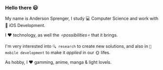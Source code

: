 ### Hello there 😃

My name is Anderson Sprenger, I study 💻 Computer Science and work with 🍎 iOS Development.

I ❤ technology, as well the _⭐possibilities⭐_ that it brings.

I'm very interested into `🔍 research` to create new solutions, and also in `📱 mobile development` to make it _applied_ in our 🌞 lifes.

As hobby, I ❤ gamming, anime, manga & light lovels.

<!--
**andersprenger/andersprenger** is a ✨ _special_ ✨ repository because its `README.md` (this file) appears on your GitHub profile.

Here are some ideas to get you started:

- 🔭 I’m currently working on ...
- 🌱 I’m currently learning ...
- ⚡ Fun fact: ...
-->
